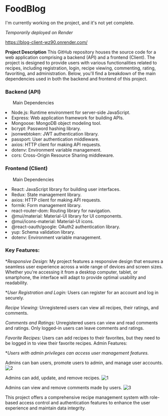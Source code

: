 ﻿# FoodBlog

I'm currently working on the project, and it's not yet complete.

_Temporarily deployed on Render_

https://blog-client-wz90.onrender.com/

**Project Description**
This GitHub repository houses the source code for a web application comprising a backend (API) and a frontend (Client). The project is designed to provide users with various functionalities related to recipes, including registration, login, recipe viewing, commenting, rating, favoriting, and administration. Below, you'll find a breakdown of the main dependencies used in both the backend and frontend of this project.

### Backend (API)

<ul>Main Dependencies</ul>

<li>Node.js: Runtime environment for server-side JavaScript.</li>
<li>Express: Web application framework for building APIs.</li>
<li>Mongoose: MongoDB object modeling tool.</li>
<li>bcrypt: Password hashing library.</li>
<li>jsonwebtoken: JWT authentication library.</li>
<li>passport: User authentication middleware.</li>
<li>axios: HTTP client for making API requests.</li>
<li>dotenv: Environment variable management.</li>
<li>cors: Cross-Origin Resource Sharing middleware.</li>

### Frontend (Client)

<ul>Main Dependencies</ul>

<li>React: JavaScript library for building user interfaces.</li>
<li>Redux: State management library.</li>
<li>axios: HTTP client for making API requests.</li>
<li>formik: Form management library.</li>
<li>react-router-dom: Routing library for navigation.</li>
<li>@mui/material: Material-UI library for UI components.</li>
<li>@mui/icons-material: Material-UI icons.</li>
<li>@react-oauth/google: OAuth2 authentication library.</li>
<li>yup: Schema validation library.</li>
<li>dotenv: Environment variable management.</li>

### Key Features:

\*_Responsive Design:_
My project features a responsive design that ensures a seamless user experience across a wide range of devices and screen sizes. Whether you're accessing it from a desktop computer, tablet, or smartphone, the interface will adapt to provide optimal usability and readability.

\*_User Registration and Login:_
Users can register for an account and log in securely.

_Recipe Viewing:_
Unregistered users can view all recipes, their ratings, and comments.

_Comments and Ratings:_
Unregistered users can view and read comments and ratings.
Only logged-in users can leave comments and ratings.

_Favorite Recipes:_
Users can add recipes to their favorites, but they need to be logged in to view their favorite recipes.
Admin Features:

\*_Users with admin privileges can access user management features._

Admins can ban users, promote users to admin, and manage user accounts.
![2](https://github.com/AlinaCGM/Blog/assets/71669291/b6e0246a-6f11-4812-b663-527d7c76a96f)

Admins can add, update, and remove recipes.
![1](https://github.com/AlinaCGM/Blog/assets/71669291/54b4c726-0b60-491e-9cbf-6644b089d68e)

Admins can view and remove comments made by users.
![3](https://github.com/AlinaCGM/Blog/assets/71669291/5523b27c-026d-4906-b582-2aea8fe51f7f)

This project offers a comprehensive recipe management system with role-based access control and authentication features to enhance the user experience and maintain data integrity.
